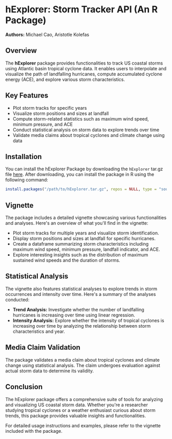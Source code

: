 # hExplorer: Storm Tracker API (An R Package)

**Authors:** Michael Cao, Aristotle Kolefas

## Overview
The **hExplorer** package provides functionalities to track US coastal storms using Atlantic basin tropical cyclone data. It enables users to interpolate and visualize the path of landfalling hurricanes, compute accumulated cyclone energy (ACE), and explore various storm characteristics.

## Key Features

- Plot storm tracks for specific years
- Visualize storm positions and sizes at landfall
- Compute storm-related statistics such as maximum wind speed, minimum pressure, and ACE
- Conduct statistical analysis on storm data to explore trends over time
- Validate media claims about tropical cyclones and climate change using data

## Installation

You can install the hExplorer Package by downloading the `hExplorer` tar.gz file [here](https://github.com/mic-cao/hExplorer/blob/main/hExplorer_0.1.0.tar.gz). After downloading, you can install the package in R using the following command:

```R
install.packages("/path/to/hExplorer.tar.gz", repos = NULL, type = "source")
```

## Vignette

The package includes a detailed vignette showcasing various functionalities and analyses. Here's an overview of what you'll find in the vignette:

- Plot storm tracks for multiple years and visualize storm identification.
- Display storm positions and sizes at landfall for specific hurricanes.
- Create a dataframe summarizing storm characteristics including maximum wind speed, minimum pressure, landfall indicator, and ACE.
- Explore interesting insights such as the distribution of maximum sustained wind speeds and the duration of storms.

## Statistical Analysis

The vignette also features statistical analyses to explore trends in storm occurrences and intensity over time. Here's a summary of the analyses conducted:

- **Trend Analysis:** Investigate whether the number of landfalling hurricanes is increasing over time using linear regression.
- **Intensity Analysis:** Explore whether the intensity of tropical cyclones is increasing over time by analyzing the relationship between storm characteristics and year.

## Media Claim Validation

The package validates a media claim about tropical cyclones and climate change using statistical analysis. The claim undergoes evaluation against actual storm data to determine its validity.

## Conclusion

The hExplorer package offers a comprehensive suite of tools for analyzing and visualizing US coastal storm data. Whether you're a researcher studying tropical cyclones or a weather enthusiast curious about storm trends, this package provides valuable insights and functionalities.

For detailed usage instructions and examples, please refer to the vignette included with the package.
